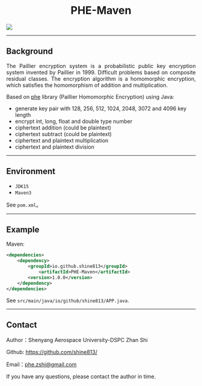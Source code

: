 <h1 align='center' >PHE-Maven</h1>

<a href="https://github.com/shine813/PHE-Maven"><img src="https://img.shields.io/badge/phe_maven-1.0.0-green"></a>

---

## Background

<p align="justify">
The Paillier encryption system is a probabilistic public key encryption system invented by Paillier in 1999. 
Difficult problems based on composite residual classes. 
The encryption algorithm is a homomorphic encryption, which satisfies the homomorphism of addition and multiplication.

Based on [phe](https://github.com/data61/python-paillier) library (Paillier Homomorphic Encryption) using Java:

- generate key pair with 128, 256, 512, 1024, 2048, 3072 and 4096 key length
- encrypt int, long, float and double type number
- ciphertext addition (could be plaintext)
- ciphertext subtract (could be plaintext)
- ciphertext and plaintext multiplication
- ciphertext and plaintext division

---

## Environment

- `JDK15`
- `Maven3`

See `pom.xml`。

---

## Example

Maven:

```xml
<dependencies>
    <dependency>
        <groupId>io.github.shine813</groupId>
            <artifactId>PHE-Maven</artifactId>
        <version>1.0.0</version>
    </dependency>
</dependencies>
```

See `src/main/java/io/github/shine813/APP.java`.

---

## Contact

Author：Shenyang Aerospace University-DSPC Zhan Shi

Github: https://github.com/shine813/

Email：phe.zshi@gmail.com

If you have any questions, please contact the author in time.
